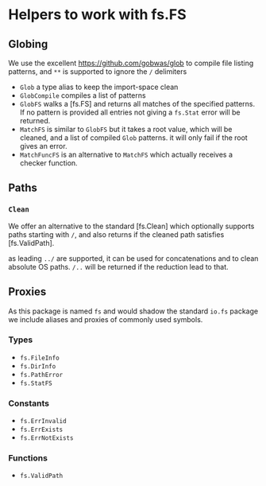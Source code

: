 # Helpers to work with fs.FS

## Globing

We use the excellent https://github.com/gobwas/glob to compile
file listing patterns, and `**` is supported to ignore the `/`
delimiters

* `Glob` a type alias to keep the import-space clean
* `GlobCompile` compiles a list of patterns
* `GlobFS` walks a [fs.FS] and returns all matches of the specified patterns.
  If no pattern is provided all entries not giving a `fs.Stat` error will be
  returned.
* `MatchFS` is similar to `GlobFS` but it takes a root value, which will be cleaned,
  and a list of compiled `Glob` patterns. it will only fail if the root gives an error.
* `MatchFuncFS` is an alternative to `MatchFS` which actually receives a checker function.

## Paths

### `Clean`

We offer an alternative to the standard [fs.Clean] which optionally supports
paths starting with `/`, and also returns if the cleaned path satisfies [fs.ValidPath].

as leading `../` are supported, it can be used for concatenations and to clean
absolute OS paths. `/..` will be returned if the reduction lead to that.

## Proxies

As this package is named `fs` and would shadow the standard `io.fs` package we include aliases
and proxies of commonly used symbols.

### Types

* `fs.FileInfo`
* `fs.DirInfo`
* `fs.PathError`
* `fs.StatFS`

### Constants

* `fs.ErrInvalid`
* `fs.ErrExists`
* `fs.ErrNotExists`

### Functions

* `fs.ValidPath`
